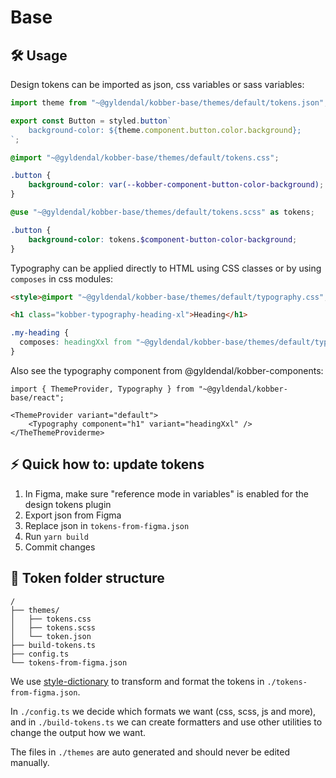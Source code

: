 # Base

## 🛠️ Usage

Design tokens can be imported as json, css variables or sass variables:

```JavaScript
import theme from "~@gyldendal/kobber-base/themes/default/tokens.json";

export const Button = styled.button`
    background-color: ${theme.component.button.color.background};
`;
```

```css
@import "~@gyldendal/kobber-base/themes/default/tokens.css";

.button {
    background-color: var(--kobber-component-button-color-background);
}
```

```scss
@use "~@gyldendal/kobber-base/themes/default/tokens.scss" as tokens;

.button {
    background-color: tokens.$component-button-color-background;
}
```

Typography can be applied directly to HTML using CSS classes or by using `composes` in css modules:

```html
<style>@import "~@gyldendal/kobber-base/themes/default/typography.css";</style>

<h1 class="kobber-typography-heading-xl">Heading</h1>
```

```css
.my-heading {
  composes: headingXxl from "~@gyldendal/kobber-base/themes/default/typography.module.css";
}
```

Also see the typography component from @gyldendal/kobber-components:

```tsx
import { ThemeProvider, Typography } from "~@gyldendal/kobber-base/react";

<ThemeProvider variant="default">
    <Typography component="h1" variant="headingXxl" />
</TheThemeProviderme>
```


## ⚡ Quick how to: update tokens

1. In Figma, make sure "reference mode in variables" is enabled for the design tokens plugin
2. Export json from Figma
3. Replace json in `tokens-from-figma.json`
4. Run `yarn build`
5. Commit changes

## 🧱 Token folder structure

```
/
├── themes/
│   ├── tokens.css
│   ├── tokens.scss
│   └── token.json
├── build-tokens.ts
├── config.ts
└── tokens-from-figma.json
```

We use [style-dictionary](https://github.com/amzn/style-dictionary) to transform and format the tokens in `./tokens-from-figma.json`.

In `./config.ts` we decide which formats we want (css, scss, js and more), and in `./build-tokens.ts` we can create formatters and use other utilities to change the output how we want.

The files in `./themes` are auto generated and should never be edited manually.
